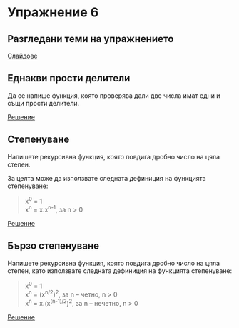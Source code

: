 Упражнение 6
============

Разгледани теми на упражнението
-------------------------------
[Слайдове](https://speakerdeck.com/dimitaruzunov/uvod-v-proghramiranieto-6)

Еднакви прости делители
-----------------------
Да се напише функция, която проверява дали
две числа имат едни и същи прости делители.

[Решение](same-prime-factors.cpp)

Степенуване
-----------
Напишете рекурсивна функция, която повдига дробно число на цяла степен.

За целта може да използвате следната дефиниция на функцията степенуване:
> x<sup>0</sup> = 1  
> x<sup>n</sup> = x.x<sup>n-1</sup>, за n > 0

[Решение](pow.cpp)

Бързо степенуване
-----------------
Напишете рекурсивна функция, която повдига дробно число на цяла степен,
като използвате следната дефиниция на функцията степенуване:
> x<sup>0</sup> = 1  
> x<sup>n</sup> = (x<sup>n/2</sup>)<sup>2</sup>, за n – четно, n > 0  
> x<sup>n</sup> = x.(x<sup>(n-1)/2</sup>)<sup>2</sup>, за n – нечетно, n > 0

[Решение](fast-pow.cpp)
